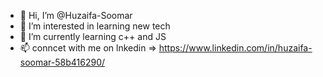 - 👋 Hi, I’m @Huzaifa-Soomar
- 👀 I’m interested in learning new tech
- 🌱 I’m currently learning c++ and JS
- 📫 conncet with me on lnkedin => https://www.linkedin.com/in/huzaifa-soomar-58b416290/


<!---
Huzaifa-Soomar/Huzaifa-Soomar is a ✨ special ✨ repository because its `README.md` (this file) appears on your GitHub profile.
You can click the Preview link to take a look at your changes.
--->
